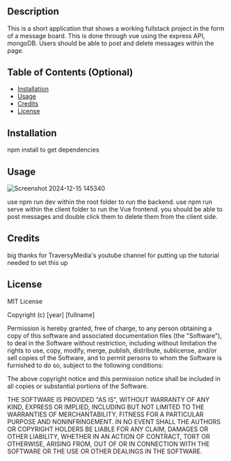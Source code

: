 # <Fullstack vue express app>

## Description

This is a short application that shows a working fullstack project in the form of a message board. This is done through vue using the express API, mongoDB. Users should be able to post and delete messages within the page.
## Table of Contents (Optional)


- [Installation](#installation)
- [Usage](#usage)
- [Credits](#credits)
- [License](#license)

## Installation

npm install to get dependencies

## Usage

![Screenshot 2024-12-15 145340](https://github.com/user-attachments/assets/1c4d9d13-0e68-4479-ae0d-9f0e78153ccf)

use npm run dev within the root folder to run the backend.
use npm run serve within the client folder to run the Vue frontend.
you should be able to post messages and double click them to delete them from the client side.

## Credits

big thanks for TraversyMedia's youtube channel for putting up the tutorial needed to set this up

## License

MIT License

Copyright (c) [year] [fullname]

Permission is hereby granted, free of charge, to any person obtaining a copy
of this software and associated documentation files (the "Software"), to deal
in the Software without restriction, including without limitation the rights
to use, copy, modify, merge, publish, distribute, sublicense, and/or sell
copies of the Software, and to permit persons to whom the Software is
furnished to do so, subject to the following conditions:

The above copyright notice and this permission notice shall be included in all
copies or substantial portions of the Software.

THE SOFTWARE IS PROVIDED "AS IS", WITHOUT WARRANTY OF ANY KIND, EXPRESS OR
IMPLIED, INCLUDING BUT NOT LIMITED TO THE WARRANTIES OF MERCHANTABILITY,
FITNESS FOR A PARTICULAR PURPOSE AND NONINFRINGEMENT. IN NO EVENT SHALL THE
AUTHORS OR COPYRIGHT HOLDERS BE LIABLE FOR ANY CLAIM, DAMAGES OR OTHER
LIABILITY, WHETHER IN AN ACTION OF CONTRACT, TORT OR OTHERWISE, ARISING FROM,
OUT OF OR IN CONNECTION WITH THE SOFTWARE OR THE USE OR OTHER DEALINGS IN THE
SOFTWARE.





